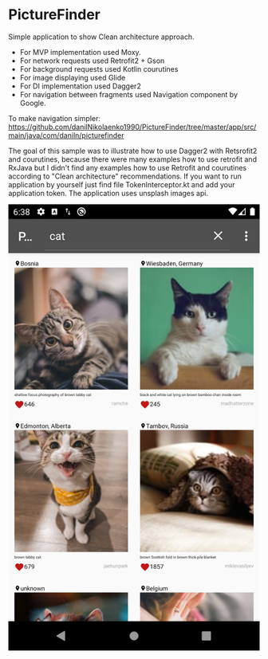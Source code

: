 # PictureFinder
Simple application to show Clean architecture approach. 
* For MVP implementation used Moxy. 
* For network requests used Retrofit2 + Gson
* For background requests used Kotlin courutines
* For image displaying used Glide
* For DI implementation used Dagger2
* For navigation between fragments used Navigation component by Google. 

To make navigation simpler:
https://github.com/danilNikolaenko1990/PictureFinder/tree/master/app/src/main/java/com/daniln/picturefinder

The goal of this sample was to illustrate how to use Dagger2 with Retsrofit2 and courutines, because there were many examples 
how to use retrofit and RxJava but I didn't find any examples how to use Retrofit and courutines according to "Clean architecture" recommendations.
If you want to run application by yourself just find file TokenInterceptor.kt and add your application token.
The application uses unsplash images api. 

<p align="center">
  <img src="docs/images/Screenshot.png" >
</p>
